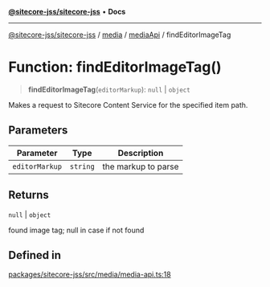 [**@sitecore-jss/sitecore-jss**](../../../../README.md) • **Docs**

***

[@sitecore-jss/sitecore-jss](../../../../README.md) / [media](../../../README.md) / [mediaApi](../README.md) / findEditorImageTag

# Function: findEditorImageTag()

> **findEditorImageTag**(`editorMarkup`): `null` \| `object`

Makes a request to Sitecore Content Service for the specified item path.

## Parameters

| Parameter | Type | Description |
| ------ | ------ | ------ |
| `editorMarkup` | `string` | the markup to parse |

## Returns

`null` \| `object`

found image tag; null in case if not found

## Defined in

[packages/sitecore-jss/src/media/media-api.ts:18](https://github.com/Sitecore/jss/blob/50bf04579b0cca04c7059f30ccf34e73b26a07bf/packages/sitecore-jss/src/media/media-api.ts#L18)
